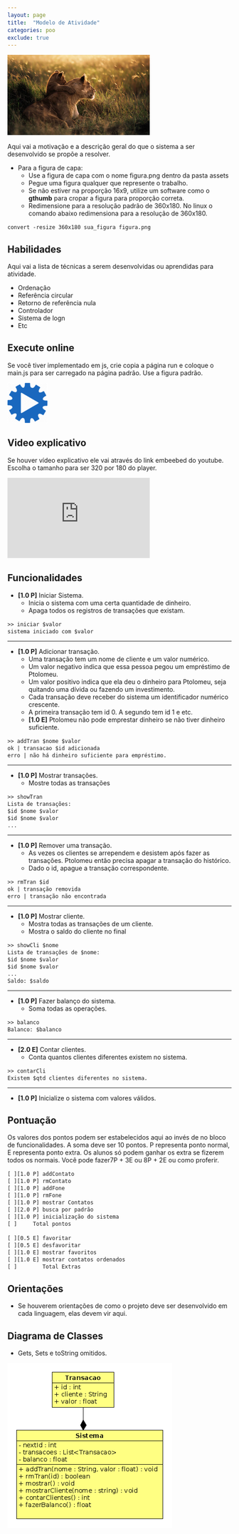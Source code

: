 ```yaml
---
layout: page
title:  "Modelo de Atividade"
categories: poo
exclude: true
---
```


![](/assets/00_modelo/figura.png)

Aqui vai a motivação e a descrição geral do que o sistema a ser desenvolvido se propõe a resolver.

- Para a figura de capa:
    - Use a figura de capa com o nome figura.png dentro da pasta assets
    - Pegue uma figura qualquer que represente o trabalho.
    - Se não estiver na proporção 16x9, utilize um software como o **gthumb** para cropar a figura para proporção correta.
    - Redimensione para a resolução padrão de 360x180. No linux o comando abaixo redimensiona para a resolução de 360x180.

```
convert -resize 360x180 sua_figura figura.png
```

## Habilidades

Aqui vai a lista de técnicas a serem desenvolvidas ou aprendidas para atividade.
- Ordenação
- Referência circular
- Retorno de referência nula
- Controlador
- Sistema de logn
- Etc

## Execute online
Se você tiver implementado em js, crie copia a página run e coloque o main.js para ser carregado na página padrão. Use a figura padrão.

[![](/assets/images/run.png)](/assets/00_modelo/run.html)

## Video explicativo

Se houver vídeo explicativo ele vai através do link embeebed do youtube. Escolha o tamanho para ser 320 por 180 do player.

<iframe width="320" height="180" src="https://www.youtube.com/embed/ggOdp0Eh7fc" frameborder="0" allowfullscreen></iframe>

## Funcionalidades

- **[1.0 P]** Iniciar Sistema.
    - Inicia o sistema com uma certa quantidade de dinheiro.
    - Apaga todos os registros de transações que existam.

```
>> iniciar $valor
sistema iniciado com $valor
```

---
- **[1.0 P]** Adicionar transação.
    - Uma transação tem um nome de cliente e um valor numérico.
    - Um valor negativo indica que essa pessoa pegou um empréstimo de Ptolomeu.
    - Um valor positivo indica que ela deu o dinheiro para Ptolomeu, seja quitando uma dívida ou fazendo um investimento.
    - Cada transação deve receber do sistema um identificador numérico crescente.
    - A primeira transação tem id 0. A segundo tem id 1 e etc.
    - **[1.0 E]** Ptolomeu não pode emprestar dinheiro se não tiver dinheiro suficiente.

```
>> addTran $nome $valor
ok | transacao $id adicionada
erro | não há dinheiro suficiente para empréstimo.
```

---
- **[1.0 P]** Mostrar transações.
    - Mostre todas as transações

```
>> showTran
Lista de transações:
$id $nome $valor
$id $nome $valor
...
```

---
- **[1.0 P]** Remover uma transação.    
    - As vezes os clientes se arrependem e desistem após fazer as transações. Ptolomeu então precisa apagar a transação do histórico.
    - Dado o id, apague a transação correspondente.

```
>> rmTran $id
ok | transação removida
erro | transação não encontrada
```

---
- **[1.0 P]** Mostrar cliente.
    - Mostra todas as transações de um cliente.
    - Mostra o saldo do cliente no final

```
>> showCli $nome
Lista de transações de $nome:
$id $nome $valor
$id $nome $valor
...
Saldo: $saldo
```

---
- **[1.0 P]** Fazer balanço do sistema.
    - Soma todas as operações.

```
>> balanco
Balanco: $balanco
```

---
- **[2.0 E]** Contar clientes.
    - Conta quantos clientes diferentes existem no sistema.

```
>> contarCli
Existem $qtd clientes diferentes no sistema.
```

---
- **[1.0 P]** Inicialize o sistema com valores válidos.

## Pontuação
Os valores dos pontos podem ser estabelecidos aqui ao invés de no bloco de funcionalidades. A soma deve ser 10 pontos. P representa ponto normal, E representa ponto extra. Os alunos só podem ganhar os extra se fizerem todos os normais. Você pode fazer7P + 3E ou 8P + 2E ou como proferir. 

```
[ ][1.0 P] addContato
[ ][1.0 P] rmContato
[ ][1.0 P] addFone
[ ][1.0 P] rmFone
[ ][1.0 P] mostrar Contatos
[ ][2.0 P] busca por padrão
[ ][1.0 P] inicialização do sistema
[ ]     Total pontos

[ ][0.5 E] favoritar
[ ][0.5 E] desfavoritar
[ ][1.0 E] mostrar favoritos
[ ][1.0 E] mostrar contatos ordenados
[ ]        Total Extras
```

## Orientações
- Se houverem orientações de como o projeto deve ser desenvolvido em cada linguagem, elas devem vir aqui.

## Diagrama de Classes
- Gets, Sets e toString omitidos.

![](/assets/01_agiota/diagrama.png)